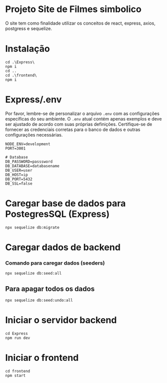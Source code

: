 # Projeto Site de Filmes simbolico

O site tem como finalidade utilizar os conceitos de react, express, axios, postgress e sequelize.

# Instalação

```
cd .\Express\
npm i
cd ..
cd .\frontend\
npm i
```

# Express/.env

Por favor, lembre-se de personalizar o arquivo `.env` com as configurações específicas do seu ambiente. O `.env` atual contém apenas exemplos e deve ser ajustado de acordo com suas próprias definições. Certifique-se de fornecer as credenciais corretas para o banco de dados e outras configurações necessárias.

```
NODE_ENV=development
PORT=3001

# Database
DB_PASSWORD=passsword
DB_DATABASE=databasename
DB_USER=user
DB_HOST=ip
DB_PORT=5432
DB_SSL=false
```

# Caregar base de dados para PostegresSQL (Express)

```
npx sequelize db:migrate
```

# Caregar dados de backend

### Comando para caregar dados (seeders)

```
npx sequelize db:seed:all
```

## Para apagar todos os dados

```
npx sequelize db:seed:undo:all
```

# Iniciar o servidor backend

```
cd Express
npm run dev
```

# Iniciar o frontend

```
cd frontend
npm start
```